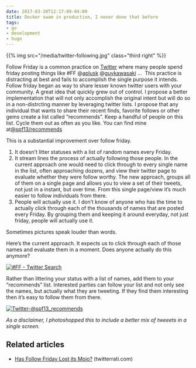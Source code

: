 ```yaml
---
date: 2017-03-30T12:17:09-04:00
title: Docker swam in production, I never done that before
tags:
- go
- development
- hugo
---
```



{{% img src="/media/twitter-following.jpg" class="third right" %}}

Follow Friday is a common practice
on [Twitter](http://twitter.com/ "Twitter") where many people spend
friday posting things like \#FF
@[aplusk](http://twitter.com/aplusk "Ashton Kutcher")
@[guykawasaki](http://twitter.com/guykawasaki "Guy Kawasaki") …  This
practice is distracting at best and fails to accomplish the single
purpose it intends. Follow friday began as way to share lesser known
twitter users with your community. A great idea that quickly grew out of
control. I propose a better implementation that will not only accomplish
the original intent but will do so in a non-distrcting manner by
leveraging twitter lists. I propose that any individual that wants to
share their recent finds, favorite follows or other gems create a list
called “recommends”. Keep a handful of people on this list. Cycle them
out as often as you like. You can find mine
at[@spf13/recommends](http://twitter.com/spf13/recommends)

This is a substantial improvement over follow friday.

1. It doesn’t litter statuses with a list of random names every
Friday.
2. It stream lines the process of actually following those people. In
the current approach one would need to click through to every single
name in the list, often approaching dozens, and view their twitter page
to evaluate whether they were follow worthy. The new approach, groups
all of them on a single page and allows you to view a set of their
tweets, not just in a instant, but over time. From this single page/view
it’s much easier to follow individuals from there.
3. People will actually use it. I don’t know of anyone who has the time
to actually click through each of the thousands of names that are posted
every Friday. By grouping them and keeping it around everyday, not just
friday, people will actually use it.

Sometimes pictures speak louder than words.

Here’s the current approach. It expects us to click through each of
those names and evaluate them in a moment. Does anyone actually do this
anymore?

[![\#FF - Twitter
Search](/media/4166641112_8c319b3662.jpg)](http://www.flickr.com/photos/spf13/4166641112/ "#FF - Twitter Search by steve.francia, on Flickr")

Rather than littering your status with a list of names, add them to your
“recommends” list. Interested parties can follow your list and not only
see the names, but actually what they are tweeting. If they find them
interesting then it’s easy to follow them from there.

[![Twitter-@spf13\_recommends](/media/4165880181_573a6a72c5.jpg)](http://www.flickr.com/photos/spf13/4165880181/ "Twitter-@spf13_recommends by steve.francia, on Flickr")

*As a disclaimer, I photoshopped this to include a better mix of tweeets
in a single screen.*

## Related articles

-   [Has Follow Friday Lost its
    Mojo?](http://www.twitterrati.com/2010/04/09/has-follow-friday-lost-its-mojo/)
    (twitterrati.com)
